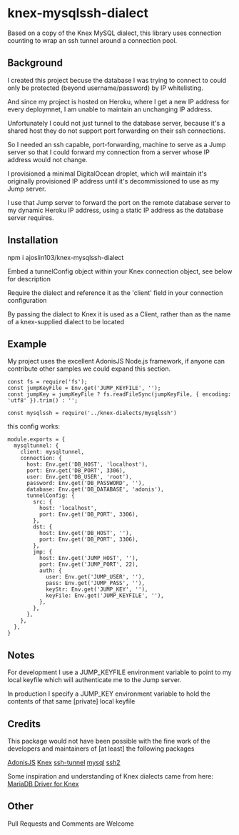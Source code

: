 # knex-mysqlssh-dialect

Based on a copy of the Knex MySQL dialect, this library uses connection counting to wrap an ssh tunnel around a connection pool.

## Background

I created this project becuse the database I was trying to connect to could only be protected (beyond username/password) by IP whitelisting.  

And since my project is hosted on Heroku, where I get a new IP address for every deploymnet, I am unable to maintain an unchanging IP address.

Unfortunately I could not just tunnel to the database server, because it's a shared host they do not support port forwarding on their ssh connections.

So I needed an ssh capable, port-forwarding, machine to serve as a Jump server so that I could forward my connection from a server whose IP address would not change.

I provisioned a minimal DigitalOcean droplet, which will maintain it's originally provisioned IP address until it's decommissioned to use as my Jump server.

I use that Jump server to forward the port on the remote database server to my dynamic Heroku IP address, using a static IP address as the database server requires.

## Installation 

npm i ajoslin103/knex-mysqlssh-dialect

Embed a tunnelConfig object within your Knex connection object, see below for description

Require the dialect and reference it as the 'client' field in your connection configuration

By passing the dialect to Knex it is used as a Client, rather than as the name of a knex-supplied dialect to be located

## Example

My project uses the excellent AdonisJS Node.js framework, if anyone can contribute other samples we could expand this section.

```
const fs = require('fs');
const jumpKeyFile = Env.get('JUMP_KEYFILE', '');
const jumpKey = jumpKeyFile ? fs.readFileSync(jumpKeyFile, { encoding: 'utf8' }).trim() : '';

const mysqlssh = require('../knex-dialects/mysqlssh')
```
this config works:

```
module.exports = {
  mysqltunnel: {
    client: mysqltunnel,
    connection: {
      host: Env.get('DB_HOST', 'localhost'),
      port: Env.get('DB_PORT', 3306),
      user: Env.get('DB_USER', 'root'),
      password: Env.get('DB_PASSWORD', ''),
      database: Env.get('DB_DATABASE', 'adonis'),
      tunnelConfig: {
        src: {
          host: 'localhost',
          port: Env.get('DB_PORT', 3306),
        },
        dst: {
          host: Env.get('DB_HOST', ''),
          port: Env.get('DB_PORT', 3306),
        },
        jmp: {
          host: Env.get('JUMP_HOST', ''),
          port: Env.get('JUMP_PORT', 22),
          auth: {
            user: Env.get('JUMP_USER', ''),
            pass: Env.get('JUMP_PASS', ''),
            keyStr: Env.get('JUMP_KEY', ''),
            keyFile: Env.get('JUMP_KEYFILE', ''),
          },
        },
      },
    },
  },
}
```

## Notes

For development I use a JUMP_KEYFILE environment variable to point to my local keyfile which will authenticate me to the Jump server.

In production I specify a JUMP_KEY environment variable to hold the contents of that same [private] local keyfile

## Credits

This package would not have been possible with the fine work of the developers and maintainers of [at least] the following packages

[AdonisJS](https://adonisjs.com/) [Knex](http://knexjs.org/) [ssh-tunnel](https://github.com/agebrock/tunnel-ssh) [mysql](https://github.com/mysqljs/mysql) [ssh2](https://github.com/mscdex/ssh2)

Some inspiration and understanding of Knex dialects came from here: [MariaDB Driver for Knex](https://wildwolf.name/mariadb-driver-for-knex/)

## Other

Pull Requests and Comments are Welcome

